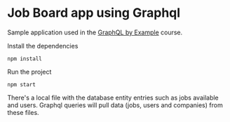 # Job Board app using Graphql

Sample application used in the [GraphQL by Example](https://www.udemy.com/course/graphql-by-example/?referralCode=7ACEB04674F000BAC061) course.

Install the dependencies

`npm install`

Run the project

`npm start`

There's a local file with the database entity entries such as jobs available and users. Graphql queries will pull data (jobs, users and companies) from these files.
